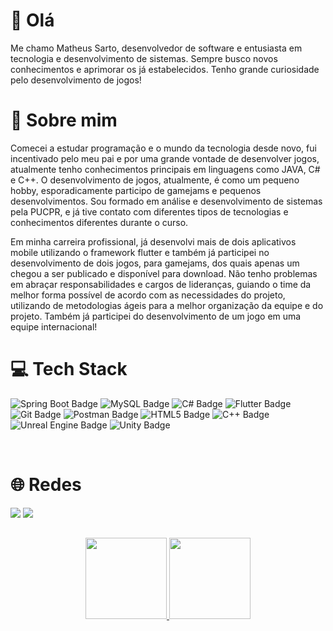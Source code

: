 # 👋 Olá 

Me chamo Matheus Sarto, desenvolvedor de software e entusiasta em tecnologia e desenvolvimento de sistemas. Sempre busco novos conhecimentos e aprimorar os já estabelecidos. Tenho grande curiosidade pelo desenvolvimento de jogos! 

# 💯 Sobre mim

Comecei a estudar programação e o mundo da tecnologia desde novo, fui incentivado pelo meu pai e por uma grande vontade de desenvolver jogos, atualmente tenho conhecimentos principais em linguagens como JAVA, C# e C++. O desenvolvimento de jogos, atualmente, é como um pequeno hobby, esporadicamente participo de gamejams e pequenos desenvolvimentos. Sou formado em análise e desenvolvimento de sistemas pela PUCPR, e já tive contato com diferentes tipos de tecnologias e conhecimentos diferentes durante o curso.

Em minha carreira profissional, já desenvolvi mais de dois aplicativos mobile utilizando o framework flutter e também já participei no desenvolvimento de dois jogos, para gamejams, dos quais apenas um chegou a ser publicado e disponível para download. Não tenho problemas em abraçar responsabilidades e cargos de lideranças, guiando o time da melhor forma possível de acordo com as necessidades do projeto, utilizando de metodologias ágeis para a melhor organização da equipe e do projeto. Também já participei do desenvolvimento de um jogo em uma equipe internacional!

# 💻 Tech Stack
 ![Spring Boot Badge](https://img.shields.io/badge/Spring%20Boot-6DB33F?logo=springboot&logoColor=fff&style=for-the-badge) ![MySQL Badge](https://img.shields.io/badge/MySQL-4479A1?logo=mysql&logoColor=fff&style=for-the-badge) ![C# Badge](https://img.shields.io/badge/C%23-512BD4?logo=csharp&logoColor=fff&style=for-the-badge) ![Flutter Badge](https://img.shields.io/badge/Flutter-02569B?logo=flutter&logoColor=fff&style=for-the-badge) ![Git Badge](https://img.shields.io/badge/Git-F05032?logo=git&logoColor=fff&style=for-the-badge) ![Postman Badge](https://img.shields.io/badge/Postman-FF6C37?logo=postman&logoColor=fff&style=for-the-badge) ![HTML5 Badge](https://img.shields.io/badge/HTML5-E34F26?logo=html5&logoColor=fff&style=for-the-badge) ![C++ Badge](https://img.shields.io/badge/C%2B%2B-00599C?logo=cplusplus&logoColor=fff&style=for-the-badge) ![Unreal Engine Badge](https://img.shields.io/badge/Unreal%20Engine-0E1128?logo=unrealengine&logoColor=fff&style=for-the-badge) ![Unity Badge](https://img.shields.io/badge/Unity-000?logo=unity&logoColor=fff&style=for-the-badge)
<div style="display: inline_block"><br>  

# 🌐 Redes 
 <div>
   <a href="https://www.linkedin.com/in/matheus-sarto-53479b193/" target="_blank"><img src="https://img.shields.io/badge/-LinkedIn-%230077B5?style=for-the-badge&logo=linkedin&logoColor=white" target="_blank"></a> 
     <a href="https://sartop.itch.io" target="_blank"><img src=https://img.shields.io/badge/Itch.io-FA5C5C?style=for-the-badge&logo=itchdotio&logoColor=white target="_blank"></a> 
</div>

<div>
  
  ##
  
</div>
 
<div align="center">
  <a href="https://github.com/MatheusSarto">
  <img height="130em" src="https://github-readme-stats.vercel.app/api?username=MatheusSarto&show_icons=true&theme=tokyonight&include_all_commits=true&count_private=true"/>
  <img height="130em" src="https://github-readme-stats.vercel.app/api/top-langs/?username=MatheusSarto&layout=compact&langs_count=7&theme=tokyonight"/>
</div>

